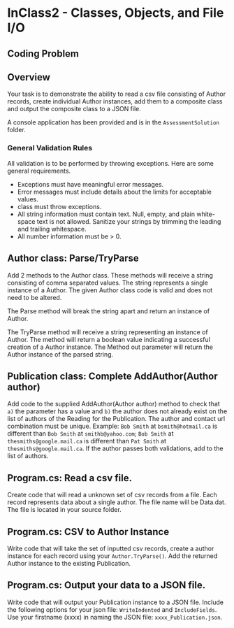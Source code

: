 # InClass2 - Classes, Objects, and File I/O

## Coding Problem

## Overview

Your task is to demonstrate the ability to read a csv file consisting of Author records, create individual Author instances, add them to a composite class and output the composite class to a JSON file.

A console application has been provided and is in the `AssessmentSolution` folder.

### General Validation Rules

All validation is to be performed by throwing exceptions. Here are some general requirements.

- Exceptions must have meaningful error messages.
- Error messages must include details about the limits for acceptable values.
- class must throw exceptions.
- All string information must contain text. Null, empty, and plain white-space text is not allowed. Sanitize your strings by trimming the leading and trailing whitespace.
- All number information must be > 0.

## Author class: Parse/TryParse

Add 2 methods to the Author class. These methods will receive a string consisting of comma separated values. The string represents a single instance of a Author. The given Author class code is valid and does not need to be altered.

The Parse method will break the string apart and return an instance of Author. 

The TryParse method will receive a string representing an instance of Author. The method will return a boolean value indicating a successful creation of a Author instance. The Method out parameter will return the Author instance of the parsed string.

## Publication class: Complete AddAuthor(Author author)

Add code to the supplied AddAuthor(Author author) method to check that `a)` the parameter has a value and `b)` the author does not already exist on the list of authors of the Reading for the Publication. The author and contact url combination must be unique. Example: `Bob Smith` at `bsmith@hotmail.ca` is different than `Bob Smith` at `smithb@yahoo.com`; `Bob Smith` at `thesmiths@google.mail.ca` is different than `Pat Smith` at `thesmiths@google.mail.ca`. If the author passes both validations, add to the list of authors.

## Program.cs: Read a csv file.

Create code that will read a unknown set of csv records from a file. Each record represents data about a single author. The file name will be Data.dat. The file is located in your source folder.

## Program.cs: CSV to Author Instance

Write code that will take the set of inputted csv records, create a author instance for each record using your `Author.TryParse()`. Add the returned Author instance to the existing Publication.

## Program.cs: Output your data to a JSON file.

Write code that will output your Publication instance to a JSON file. Include the following options for your json file: `WriteIndented` and `IncludeFields`. Use your firstname (xxxx) in naming the JSON file: `xxxx_Publication.json`.